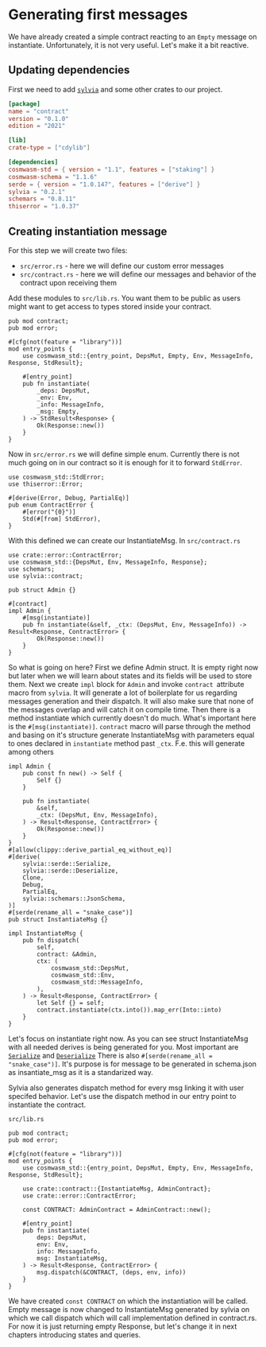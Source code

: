 # Generating first messages

We have already created a simple contract reacting to an `Empty` message on instantiate. Unfortunately, it
is not very useful. Let's make it a bit reactive.

## Updating dependencies

First we need to add [`sylvia`](https://crates.io/crates/sylvia) and some other crates to our project.

```toml
[package]
name = "contract"
version = "0.1.0"
edition = "2021"

[lib]
crate-type = ["cdylib"]

[dependencies]
cosmwasm-std = { version = "1.1", features = ["staking"] }
cosmwasm-schema = "1.1.6"
serde = { version = "1.0.147", features = ["derive"] }
sylvia = "0.2.1"
schemars = "0.8.11"
thiserror = "1.0.37"
```

## Creating instantiation message

For this step we will create two files:
- `src/error.rs` - here we will define our custom error messages
- `src/contract.rs` - here we will define our messages and behavior of the contract upon receiving them

Add these modules to `src/lib.rs`. You want them to be public as users might want to get access to types stored inside your contract.

```rust,noplayground
pub mod contract;
pub mod error;

#[cfg(not(feature = "library"))]
mod entry_points {
    use cosmwasm_std::{entry_point, DepsMut, Empty, Env, MessageInfo, Response, StdResult};

    #[entry_point]
    pub fn instantiate(
        _deps: DepsMut,
        _env: Env,
        _info: MessageInfo,
        _msg: Empty,
    ) -> StdResult<Response> {
        Ok(Response::new())
    }
}
```

Now in `src/error.rs` we will define simple enum. Currently there is not much going on in our contract so it is enough for it to forward `StdError`.

```rust,noplayground
use cosmwasm_std::StdError;
use thiserror::Error;

#[derive(Error, Debug, PartialEq)]
pub enum ContractError {
    #[error("{0}")]
    Std(#[from] StdError),
}
```

With this defined we can create our InstantiateMsg. In `src/contract.rs`

```rust,noplayground
use crate::error::ContractError;
use cosmwasm_std::{DepsMut, Env, MessageInfo, Response};
use schemars;
use sylvia::contract;

pub struct Admin {}

#[contract]
impl Admin {
    #[msg(instantiate)]
    pub fn instantiate(&self, _ctx: (DepsMut, Env, MessageInfo)) -> Result<Response, ContractError> {
        Ok(Response::new())
    }
}
```

So what is going on here? First we define Admin struct. It is empty right now but later when we will learn about states and its fields will be used to store them.
Next we create `impl` block for `Admin` and invoke `contract `attribute macro from `sylvia`. It will generate a lot of boilerplate for us regarding messages generation and their dispatch. It will also make sure that none of the messages overlap and will catch it on compile time.
Then there is a method instantiate which currently doesn't do much.
What's important here is the `#[msg(instantiate)]`. `contract` macro will parse through the method and basing on it's structure generate InstantiateMsg with parameters equal to ones declared in `instantiate` method past `_ctx`. F.e. this will generate among others 

```rust,noplayground
impl Admin {
    pub const fn new() -> Self {
        Self {}
    }

    pub fn instantiate(
        &self,
        _ctx: (DepsMut, Env, MessageInfo),
    ) -> Result<Response, ContractError> {
        Ok(Response::new())
    }
}
#[allow(clippy::derive_partial_eq_without_eq)]
#[derive(
    sylvia::serde::Serialize,
    sylvia::serde::Deserialize,
    Clone,
    Debug,
    PartialEq,
    sylvia::schemars::JsonSchema,
)]
#[serde(rename_all = "snake_case")]
pub struct InstantiateMsg {}

impl InstantiateMsg {
    pub fn dispatch(
        self,
        contract: &Admin,
        ctx: (
            cosmwasm_std::DepsMut,
            cosmwasm_std::Env,
            cosmwasm_std::MessageInfo,
        ),
    ) -> Result<Response, ContractError> {
        let Self {} = self;
        contract.instantiate(ctx.into()).map_err(Into::into)
    }
}
```

Let's focus on instantiate right now. As you can see struct InstantiateMsg with all needed derives is being generated for you.
Most important are [`Serialize`](https://docs.rs/serde/latest/serde/trait.Serialize.html) and [`Deserialize`](https://docs.rs/serde/latest/serde/trait.Deserialize.html)
There is also `#[serde(rename_all = "snake_case")]`. It's purpose is for message to be generated in schema.json as insantiate_msg as it is a standarized way.

Sylvia also generates dispatch method for every msg linking it with user specifed behavior. Let's use the dispatch method in our entry point to instantiate the contract.

`src/lib.rs`

```rust,noplayground
pub mod contract;
pub mod error;

#[cfg(not(feature = "library"))]
mod entry_points {
    use cosmwasm_std::{entry_point, DepsMut, Empty, Env, MessageInfo, Response, StdResult};

    use crate::contract::{InstantiateMsg, AdminContract};
    use crate::error::ContractError;
    
    const CONTRACT: AdminContract = AdminContract::new();

    #[entry_point]
    pub fn instantiate(
        deps: DepsMut,
        env: Env,
        info: MessageInfo,
        msg: InstantiateMsg,
    ) -> Result<Response, ContractError> {
        msg.dispatch(&CONTRACT, (deps, env, info))
    }
}
```

We have created `const CONTRACT` on which the instantiation will be called.
Empty message is now changed to InstantiateMsg generated by sylvia on which we call dispatch which will call implementation defined in contract.rs.
For now it is just returning empty Response, but let's change it in next chapters introducing states and queries.
